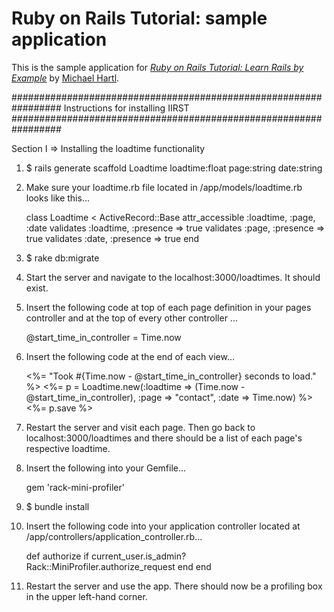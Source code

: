 # Ruby on Rails Tutorial: sample application

This is the sample application for [*Ruby on Rails Tutorial: Learn Rails by Example*](http://railstutorial.org/) by [Michael Hartl](http://michaelhartl.com/).

#################################################################
Instructions for installing IIRST
#################################################################

Section I => Installing the loadtime functionality

1.  $ rails generate scaffold Loadtime loadtime:float page:string date:string

2.  Make sure your loadtime.rb file located in /app/models/loadtime.rb looks like this...

	class Loadtime < ActiveRecord::Base
  		attr_accessible :loadtime, :page, :date
  		validates :loadtime, :presence => true
  		validates :page, :presence => true
  		validates :date, :presence => true
	end
	
3.  $ rake db:migrate
	
4.  Start the server and navigate to the localhost:3000/loadtimes.  It should exist.

5.  Insert the following code at top of each page definition in your pages controller and at the top of every other controller ...

	@start_time_in_controller = Time.now
	
6.  Insert the following code at the end of each view...

	<%= "Took #{Time.now - @start_time_in_controller} seconds to load." %>
	<%= p = Loadtime.new(:loadtime => (Time.now - @start_time_in_controller), :page => "contact", :date => Time.now) %>
	<%= p.save %>
	
7.  Restart the server and visit each page.  Then go back to localhost:3000/loadtimes and there should be a list of each page's respective loadtime.

8.  Insert the following into your Gemfile...

	gem 'rack-mini-profiler'
	
9.  $ bundle install

10. Insert the following code into your application controller located at /app/controllers/application_controller.rb...

	def authorize
  		if current_user.is_admin?
    		Rack::MiniProfiler.authorize_request
  		end
	end
	
11. Restart the server and use the app.  There should now be a profiling box in the upper left-hand corner.